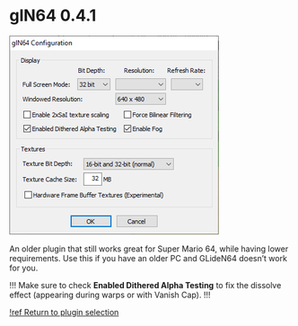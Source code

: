# glN64 0.4.1

![](./img/gln64.png)

An older plugin that still works great for Super Mario 64, while having lower requirements. Use this if you have an older PC and GLideN64 doesn’t work for you.

!!!
Make sure to check **Enabled Dithered Alpha Testing** to fix the dissolve effect (appearing during warps or with Vanish Cap).
!!!

[!ref Return to plugin selection](plugin_setup.md#plugin-selection)
